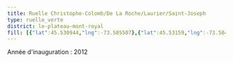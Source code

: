 ```yaml
---
title: Ruelle Christophe-Colomb/De La Roche/Laurier/Saint-Joseph
type: ruelle_verte
district: le-plateau-mont-royal
fill: [{"lat":45.530944,"lng":-73.585507},{"lat":45.53159,"lng":-73.584927},{"lat":45.53126,"lng":-73.585185},{"lat":45.530974,"lng":-73.58452}]
---
```


Année d'inauguration : 2012